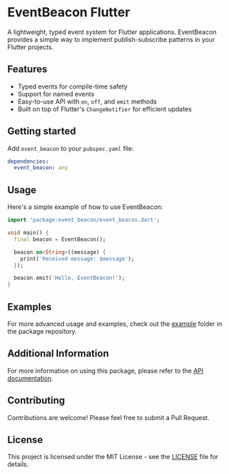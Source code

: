 # EventBeacon Flutter

A lightweight, typed event system for Flutter applications. EventBeacon provides a simple way to implement publish-subscribe patterns in your Flutter projects.

## Features

- Typed events for compile-time safety
- Support for named events
- Easy-to-use API with `on`, `off`, and `emit` methods
- Built on top of Flutter's `ChangeNotifier` for efficient updates

## Getting started

Add `event_beacon` to your `pubspec.yaml` file:

```yaml
dependencies:
  event_beacon: any
```

## Usage

Here's a simple example of how to use EventBeacon:

```dart
import 'package:event_beacon/event_beacon.dart';

void main() {
  final beacon = EventBeacon();

  beacon.on<String>((message) {
    print('Received message: $message');
  });

  beacon.emit('Hello, EventBeacon!');
}
```

## Examples

For more advanced usage and examples, check out the [example](example) folder in the package repository.

## Additional Information

For more information on using this package, please refer to the [API documentation](https://pub.dev/documentation/watchable/latest/).

## Contributing

Contributions are welcome! Please feel free to submit a Pull Request.

## License

This project is licensed under the MIT License - see the [LICENSE](LICENSE) file for details.